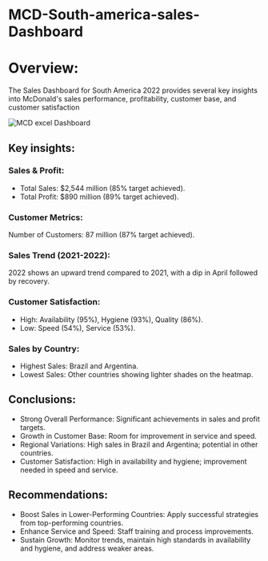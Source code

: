 # MCD-South-america-sales-Dashboard

# Overview:
The Sales Dashboard for South America 2022 provides several key insights into McDonald's sales performance, profitability, customer base, and customer satisfaction

![MCD excel Dashboard](https://github.com/user-attachments/assets/65d3873f-1300-4370-8d01-8bf7ed6b347f)

## Key insights:
### Sales & Profit:
* Total Sales: $2,544 million (85% target achieved).
* Total Profit: $890 million (89% target achieved).

### Customer Metrics:
Number of Customers: 87 million (87% target achieved).

### Sales Trend (2021-2022): 
2022 shows an upward trend compared to 2021, with a dip in April followed by recovery.

### Customer Satisfaction:
* High: Availability (95%), Hygiene (93%), Quality (86%).
* Low: Speed (54%), Service (53%).

### Sales by Country:
* Highest Sales: Brazil and Argentina.
* Lowest Sales: Other countries showing lighter shades on the heatmap.

## Conclusions:
* Strong Overall Performance: Significant achievements in sales and profit targets.
* Growth in Customer Base: Room for improvement in service and speed.
* Regional Variations: High sales in Brazil and Argentina; potential in other countries.
* Customer Satisfaction: High in availability and hygiene; improvement needed in speed and service.

## Recommendations:
* Boost Sales in Lower-Performing Countries: Apply successful strategies from top-performing countries.
* Enhance Service and Speed: Staff training and process improvements.
* Sustain Growth: Monitor trends, maintain high standards in availability and hygiene, and address weaker areas.







